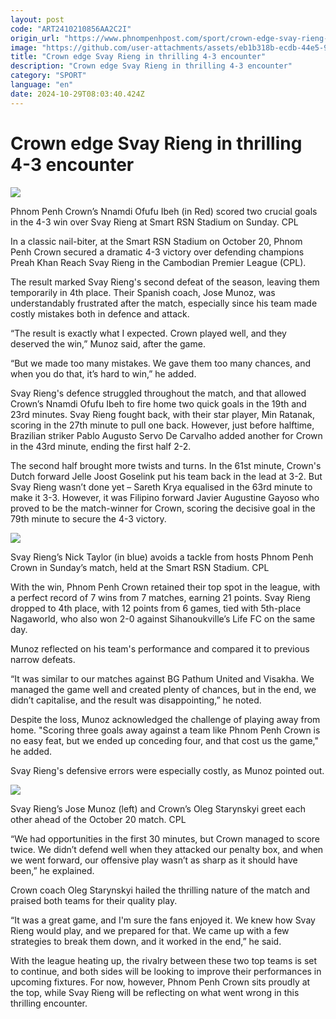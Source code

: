 ```yaml
---
layout: post
code: "ART2410210856AA2C2I"
origin_url: "https://www.phnompenhpost.com/sport/crown-edge-svay-rieng-in-thrilling-4-3-encounter"
image: "https://github.com/user-attachments/assets/eb1b318b-ecdb-44e5-97eb-4e5d83385b8f"
title: "Crown edge Svay Rieng in thrilling 4-3 encounter"
description: "​​Crown edge Svay Rieng in thrilling 4-3 encounter​"
category: "SPORT"
language: "en"
date: 2024-10-29T08:03:40.424Z
---
```


# Crown edge Svay Rieng in thrilling 4-3 encounter

![](https://github.com/user-attachments/assets/ddf97849-f1ba-43e3-a04d-61318c8efb9f)

Phnom Penh Crown’s Nnamdi Ofufu Ibeh (in Red) scored two crucial goals in the 4-3 win over Svay Rieng at Smart RSN Stadium on Sunday. CPL

In a classic nail-biter, at the Smart RSN Stadium on October 20, Phnom Penh Crown secured a dramatic 4-3 victory over defending champions Preah Khan Reach Svay Rieng in the Cambodian Premier League (CPL).

The result marked Svay Rieng's second defeat of the season, leaving them temporarily in 4th place. Their Spanish coach, Jose Munoz, was understandably frustrated after the match, especially since his team made costly mistakes both in defence and attack.

“The result is exactly what I expected. Crown played well, and they deserved the win,” Munoz said, after the game. 

“But we made too many mistakes. We gave them too many chances, and when you do that, it’s hard to win,” he added.

Svay Rieng's defence struggled throughout the match, and that allowed Crown’s Nnamdi Ofufu Ibeh to fire home two quick goals in the 19th and 23rd minutes. Svay Rieng fought back, with their star player, Min Ratanak, scoring in the 27th minute to pull one back. However, just before halftime, Brazilian striker Pablo Augusto Servo De Carvalho added another for Crown in the 43rd minute, ending the first half 2-2.

The second half brought more twists and turns. In the 61st minute, Crown's Dutch forward Jelle Joost Goselink put his team back in the lead at 3-2. But Svay Rieng wasn’t done yet – Sareth Krya equalised in the 63rd minute to make it 3-3. However, it was Filipino forward Javier Augustine Gayoso who proved to be the match-winner for Crown, scoring the decisive goal in the 79th minute to secure the 4-3 victory.

![](https://github.com/user-attachments/assets/46706e6e-a079-44e9-b888-d6f0786f6fce)

Svay Rieng’s Nick Taylor (in blue) avoids a tackle from hosts Phnom Penh Crown in Sunday’s match, held at the Smart RSN Stadium. CPL

With the win, Phnom Penh Crown retained their top spot in the league, with a perfect record of 7 wins from 7 matches, earning 21 points. Svay Rieng dropped to 4th place, with 12 points from 6 games, tied with 5th-place Nagaworld, who also won 2-0 against Sihanoukville’s Life FC on the same day.

Munoz reflected on his team's performance and compared it to previous narrow defeats. 

“It was similar to our matches against BG Pathum United and Visakha. We managed the game well and created plenty of chances, but in the end, we didn’t capitalise, and the result was disappointing,” he noted.

Despite the loss, Munoz acknowledged the challenge of playing away from home. "Scoring three goals away against a team like Phnom Penh Crown is no easy feat, but we ended up conceding four, and that cost us the game," he added.

Svay Rieng's defensive errors were especially costly, as Munoz pointed out.

![](https://pppenglish.sgp1.cdn.digitaloceanspaces.com/image/main/202410/21_10_2024_cpl3.jpg)

Svay Rieng’s Jose Munoz (left) and Crown’s Oleg Starynskyi greet each other ahead of the October 20 match. CPL

“We had opportunities in the first 30 minutes, but Crown managed to score twice. We didn’t defend well when they attacked our penalty box, and when we went forward, our offensive play wasn’t as sharp as it should have been,” he explained.

Crown coach Oleg Starynskyi hailed the thrilling nature of the match and praised both teams for their quality play. 

“It was a great game, and I'm sure the fans enjoyed it. We knew how Svay Rieng would play, and we prepared for that. We came up with a few strategies to break them down, and it worked in the end,” he said.

With the league heating up, the rivalry between these two top teams is set to continue, and both sides will be looking to improve their performances in upcoming fixtures. For now, however, Phnom Penh Crown sits proudly at the top, while Svay Rieng will be reflecting on what went wrong in this thrilling encounter.